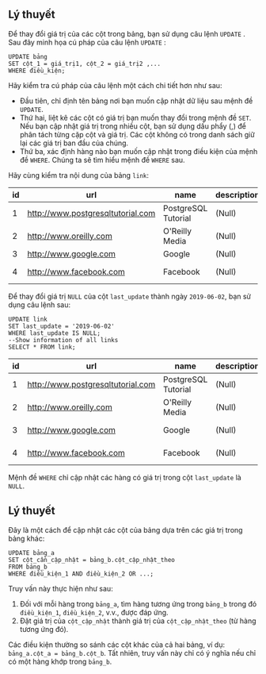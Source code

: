 ## Lý thuyết
Để thay đổi giá trị của các cột trong bảng, bạn sử dụng câu lệnh `UPDATE` . Sau đây minh họa cú pháp của câu lệnh `UPDATE` :
```
UPDATE bảng
SET cột_1 = giá_trị1, cột_2 = giá_trị2 ,...
WHERE điều_kiện;
```
Hãy kiểm tra cú pháp của câu lệnh một cách chi tiết hơn như sau:

- Đầu tiên, chỉ định tên bảng nơi bạn muốn cập nhật dữ liệu sau mệnh đề `UPDATE`.
- Thứ hai, liệt kê các cột có giá trị bạn muốn thay đổi trong mệnh đề `SET`. Nếu bạn cập nhật giá trị trong nhiều cột, bạn sử dụng dấu phẩy (,) để phân tách từng cặp cột và giá trị. Các cột không có trong danh sách giữ lại các giá trị ban đầu của chúng.
- Thứ ba, xác định hàng nào bạn muốn cập nhật trong điều kiện của mệnh đề `WHERE`. Chúng ta sẽ tìm hiểu mệnh đề `WHERE` sau.

Hãy cùng kiểm tra nội dung của bảng `link`:

| id | url | name	| description	| rel	| last_update |
|----|-----|------|-------------|-----|-------------|
| 1	| http://www.postgresqltutorial.com	| PostgreSQL Tutorial	| (Null) | (Null)	| (Null) |
| 2	| http://www.oreilly.com | O'Reilly Media	| (Null) | (Null) | (Null)| 
| 3	| http://www.google.com	| Google | (Null)	| (Null) | (Null) |
| 4	| http://www.facebook.com	| Facebook | (Null)	| (Null) | 2013-06-02 | 

Để thay đổi giá trị `NULL` của cột `last_update` thành ngày `2019-06-02`, bạn sử dụng câu lệnh sau:
```
UPDATE link
SET last_update = '2019-06-02'
WHERE last_update IS NULL;
--Show information of all links
SELECT * FROM link;
```

| id | url | name	| description	| rel	| last_update |
|----|-----|------|-------------|-----|-------------|
| 1	| http://www.postgresqltutorial.com	| PostgreSQL Tutorial	| (Null) | (Null)	| 2019-06-02 |
| 2	| http://www.oreilly.com | O'Reilly Media	| (Null) | (Null) | 2019-06-02 | 
| 3	| http://www.google.com	| Google | (Null)	| (Null) | 2019-06-02 |
| 4	| http://www.facebook.com	| Facebook | (Null)	| (Null) | 2013-06-02 | 

Mệnh đề `WHERE` chỉ cập nhật các hàng có giá trị trong cột `last_update` là `NULL`.

## Lý thuyết
Đây là một cách để cập nhật các cột của bảng dựa trên các giá trị trong bảng khác:
```
UPDATE bảng_a
SET cột_cần_cập_nhật = bảng_b.cột_cập_nhật_theo
FROM bảng_b
WHERE điều_kiện_1 AND điều_kiện_2 OR ...;
```
Truy vấn này thực hiện như sau:

1. Đối với mỗi hàng trong `bảng_a`, tìm hàng tương ứng trong `bảng_b` trong đó `điều_kiện_1`, `điều_kiện_2`, v.v., được đáp ứng.
2. Đặt giá trị của `cột_cập_nhật` thành giá trị của `cột_cập_nhật_theo` (từ hàng tương ứng đó).

Các điều kiện thường so sánh các cột khác của cả hai bảng, ví dụ: `bảng_a.cột_a = bảng_b.cột_b`. Tất nhiên, truy vấn này chỉ có ý nghĩa nếu chỉ có một hàng khớp trong `bảng_b`.
